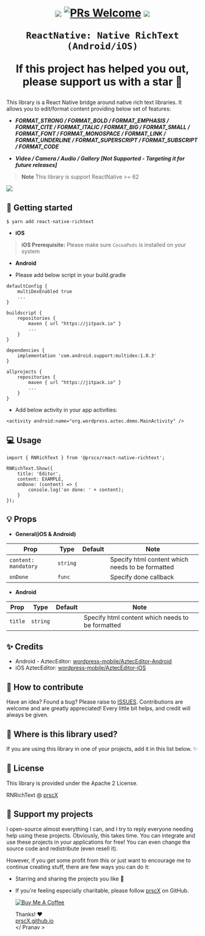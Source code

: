 <h1 align="center">

<p align="center">
  <a href="https://www.npmjs.com/package/@prscx/react-native-richtext"><img src="http://img.shields.io/npm/v/react-native-richtext.svg?style=flat" /></a>
  <a href="https://github.com/prscX/react-native-richtext/pulls"><img alt="PRs Welcome" src="https://img.shields.io/badge/PRs-welcome-brightgreen.svg" /></a>
  <a href="https://github.com/prscX/react-native-richtext#License"><img src="https://img.shields.io/npm/l/react-native-richtext.svg?style=flat" /></a>
</p>


    ReactNative: Native RichText (Android/iOS)

If this project has helped you out, please support us with a star 🌟
</h1>
This library is a React Native bridge around native rich text libraries. It allows you to edit/format content providing below set of features:


* _**FORMAT_STRONG / FORMAT_BOLD / FORMAT_EMPHASIS / FORMAT_CITE / FORMAT_ITALIC / FORMAT_BIG / FORMAT_SMALL / FORMAT_FONT / FORMAT_MONOSPACE / FORMAT_LINK / FORMAT_UNDERLINE / FORMAT_SUPERSCRIPT / FORMAT_SUBSCRIPT / FORMAT_CODE**_

* _**Video / Camera / Audio / Gallery [Not Supported - Targeting it for future releases]**_

> **Note**
> This library is support ReactNative >= 62

<img src="https://github.com/wordpress-mobile/AztecEditor-Android/raw/develop/visual_editor.png" />

## 📖 Getting started

`$ yarn add react-native-richtext`

- **iOS**

> **iOS Prerequisite:** Please make sure `CocoaPods` is installed on your system

- **Android**

- Please add below script in your build.gradle

```
defaultConfig {
    multiDexEnabled true
    ...
}

buildscript {
    repositories {
        maven { url "https://jitpack.io" }
        ...
    }
}

dependencies {
    implementation 'com.android.support:multidex:1.0.3'
}

allprojects {
    repositories {
        maven { url "https://jitpack.io" }
        ...
    }
}
```


- Add below activity in your app activities:

`
<activity android:name="org.wordpress.aztec.demo.MainActivity" />
`

## 💻 Usage

```
import { RNRichText } from '@prscx/react-native-richtext';

RNRichText.Show({
    title: 'Editor',
    content: EXAMPLE,
    onDone: (content) => {
        console.log('on done: ' + content);
    }
});
```

## 💡 Props

- **General(iOS & Android)**

| Prop                   | Type                | Default | Note                                             |
| ---------------------- | ------------------- | ------- | ------------------------------------------------ |
| `content: mandatory`     | `string`            |         | Specify html content which needs to be formatted                 |
| `onDone`    | `func` |         | Specify done callback            |


- **Android**

| Prop                   | Type                | Default | Note                                             |
| ---------------------- | ------------------- | ------- | ------------------------------------------------ |
| `title`     | `string`            |         | Specify html content which needs to be formatted                 |

## ✨ Credits

- Android - AztecEditor: [wordpress-mobile/AztecEditor-Android](https://github.com/wordpress-mobile/AztecEditor-Android)
- iOS AztecEditor: [wordpress-mobile/AztecEditor-iOS](https://github.com/wordpress-mobile/AztecEditor-iOS)

## 🤔 How to contribute
Have an idea? Found a bug? Please raise to [ISSUES](https://github.com/prscX/react-native-richtext/issues).
Contributions are welcome and are greatly appreciated! Every little bit helps, and credit will always be given.

## 💫 Where is this library used?
If you are using this library in one of your projects, add it in this list below. ✨


## 📜 License
This library is provided under the Apache 2 License.

RNRichText @ [prscX](https://github.com/prscX)

## 💖 Support my projects
I open-source almost everything I can, and I try to reply everyone needing help using these projects. Obviously, this takes time. You can integrate and use these projects in your applications for free! You can even change the source code and redistribute (even resell it).

However, if you get some profit from this or just want to encourage me to continue creating stuff, there are few ways you can do it:
* Starring and sharing the projects you like 🚀
* If you're feeling especially charitable, please follow [prscX](https://github.com/prscX) on GitHub.

  <a href="https://www.buymeacoffee.com/prscX" target="_blank"><img src="https://www.buymeacoffee.com/assets/img/custom_images/orange_img.png" alt="Buy Me A Coffee" style="height: auto !important;width: auto !important;" ></a>

  Thanks! ❤️
  <br/>
  [prscX.github.io](https://prscx.github.io)
  <br/>
  </ Pranav >

